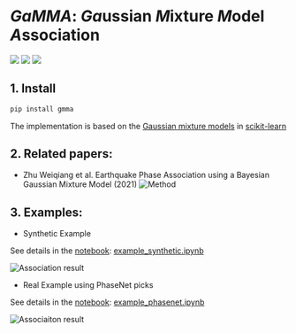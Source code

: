 # *GaMMA*: *Ga*ussian *M*ixture *M*odel *A*ssociation 

[![](https://github.com/wayneweiqiang/GMMA/workflows/documentation/badge.svg)](https://wayneweiqiang.github.io/GMMA)
[![](https://github.com/wayneweiqiang/GMMA/workflows/pypi/badge.svg)](https://wayneweiqiang.github.io/GMMA)
[![](https://github.com/wayneweiqiang/GMMA/workflows/wheels/badge.svg)](https://wayneweiqiang.github.io/GMMA)

## 1. Install
```bash
pip install gmma
```

The implementation is based on the [Gaussian mixture models](https://scikit-learn.org/stable/modules/mixture.html#gmm) in [scikit-learn](https://scikit-learn.org/stable/index.html)

## 2. Related papers:
- Zhu Weiqiang et al. Earthquake Phase Association using a Bayesian Gaussian Mixture Model (2021)
![Method](https://raw.githubusercontent.com/wayneweiqiang/GMMA/master/docs/assets/diagram_gmma_annotated.png)

## 3. Examples:

- Synthetic Example

See details in the [notebook](https://github.com/wayneweiqiang/GMMA/blob/master/docs/example_phasenet.ipynb): [example_synthetic.ipynb](example_phasenet.ipynb)

![Association result](https://raw.githubusercontent.com/wayneweiqiang/GMMA/master/docs/assets/result_eq05_err0.0_fp0.0_amp1.png)

- Real Example using PhaseNet picks

See details in the [notebook](https://github.com/wayneweiqiang/GMMA/blob/master/docs/example_phasenet.ipynb): [example_phasenet.ipynb](example_phasenet.ipynb)

![Associaiton result](https://raw.githubusercontent.com/wayneweiqiang/GMMA/master/docs/assets/2019-07-04T18-02-01.074.png)

